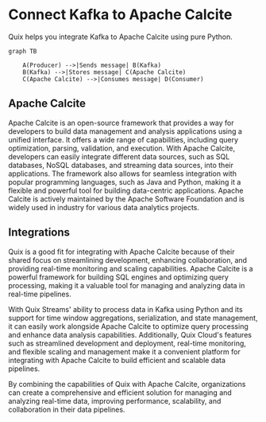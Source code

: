 # Connect Kafka to Apache Calcite

Quix helps you integrate Kafka to Apache Calcite using pure Python.

```mermaid
graph TB

    A(Producer) -->|Sends message| B(Kafka)
    B(Kafka) -->|Stores message| C(Apache Calcite)
    C(Apache Calcite) -->|Consumes message| D(Consumer)
```

## Apache Calcite

Apache Calcite is an open-source framework that provides a way for developers to build data management and analysis applications using a unified interface. It offers a wide range of capabilities, including query optimization, parsing, validation, and execution. With Apache Calcite, developers can easily integrate different data sources, such as SQL databases, NoSQL databases, and streaming data sources, into their applications. The framework also allows for seamless integration with popular programming languages, such as Java and Python, making it a flexible and powerful tool for building data-centric applications. Apache Calcite is actively maintained by the Apache Software Foundation and is widely used in industry for various data analytics projects.

## Integrations

Quix is a good fit for integrating with Apache Calcite because of their shared focus on streamlining development, enhancing collaboration, and providing real-time monitoring and scaling capabilities. Apache Calcite is a powerful framework for building SQL engines and optimizing query processing, making it a valuable tool for managing and analyzing data in real-time pipelines.

With Quix Streams' ability to process data in Kafka using Python and its support for time window aggregations, serialization, and state management, it can easily work alongside Apache Calcite to optimize query processing and enhance data analysis capabilities. Additionally, Quix Cloud's features such as streamlined development and deployment, real-time monitoring, and flexible scaling and management make it a convenient platform for integrating with Apache Calcite to build efficient and scalable data pipelines.

By combining the capabilities of Quix with Apache Calcite, organizations can create a comprehensive and efficient solution for managing and analyzing real-time data, improving performance, scalability, and collaboration in their data pipelines.

